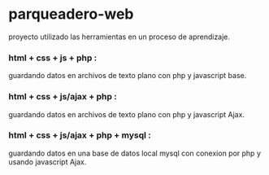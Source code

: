 # parqueadero-web

proyecto utilizado las herramientas en un proceso de aprendizaje.
### html + css + js + php :

guardando datos en archivos de texto plano con php y javascript base.
### html + css + js/ajax + php :

guardando datos en archivos de texto plano con php y javascript Ajax.
### html + css + js/ajax + php + mysql :

guardando datos en una base de datos local mysql con conexion por php y usando javascript Ajax.
